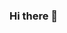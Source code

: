 ### Hi there 👋

<!--
**ofurum/ofurum** is a ✨ _special_ ✨ repository because its `README.md` (this file) appears on your GitHub profile.
I'm Chiagoziem ofurum you can call me chigo for short, i am a fullstack software developer. I love building things that work on the web. 

Here are some ideas to get you started:

- 🔭 I’m currently working on ...
- 🌱 I’m currently learning ...
- 👯 I’m looking to collaborate on ...
- 🤔 I’m looking for help with ...
- 💬 Ask me about ...
- 📫 How to reach me: ...
- 😄 Pronouns: ...
- ⚡ Fun fact: ...
-->
